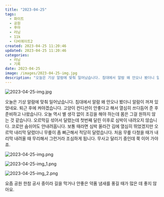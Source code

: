 ```yaml
---
title: "2023-04-25"
tags:
  - 화이트
  - 공원
  - 푸마
  - 러닝
  - 11k
  - 디비에이트2
created: 2023-04-25 11:20:46
updated: 2023-04-25 11:20:46
categories:
  - 러닝
  - 기록
date: 2023-04-25
image: /images/2023-04-25-img.jpg
description: "오늘은 기상 알람에 맞춰 일어났습니다. 침대에서 알람 왜 안오나 봤더니 알람이 꺼져 있었네요. 퇴근 후에 켜야겠습니다. 고양이 컨디션이 안좋다고 해서 열심히 쓰다듬어 준 후 준비하고 나왔습니다. 오늘 역시 별 생각 없이 조깅을 해야 하는데 몸은 그걸 원하지 않는 것 같습니다. 오르막길 "
---
```


![2023-04-25-img.jpg](/images/2023-04-25-img.jpg)
 
 

오늘은 기상 알람에 맞춰 일어났습니다. 침대에서 알람 왜 안오나 봤더니 알람이 꺼져 있었네요. 퇴근 후에 켜야겠습니다. 
고양이 컨디션이 안좋다고 해서 열심히 쓰다듬어 준 후 준비하고 나왔습니다. 
오늘 역시 별 생각 없이 조깅을 해야 하는데 몸은 그걸 원하지 않는 것 같습니다. 오르막길 섞어서 달렸는데 첫번째 달린 이후로 심박이 내려오지 않습니다. 코로만 숨쉬어도 안내려옵니다. 보통 때라면 심박 올라간 김에 열심히 뛰었겠지만 오르막 내리막 달렸더니 무릎이 좀 뻐근해서 적당히 달렸습니다. 처음 무릎 다쳤을 때가 내리막 내려올 때 무리해서 그런거라 조심하게 됩니다. 무사고 달리기 중인데 쭉 이어 가야죠.

 
 ![2023-04-25-img.png](/images/2023-04-25-img.png)
 
 

 
 ![2023-04-25-img_1.png](/images/2023-04-25-img_1.png)
 
 

 
 ![2023-04-25-img_2.png](/images/2023-04-25-img_2.png)
 
 

요즘 공원 한참 공사 중이라 길을 막거나 안좋은 약품 냄새를 풍길 때가 많은 데 좋지 않아요.

